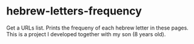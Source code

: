 # hebrew-letters-frequency
Get a URLs list.
Prints the frequeny of each hebrew letter in these pages.
This is a project I developed together with my son (8 years old).
